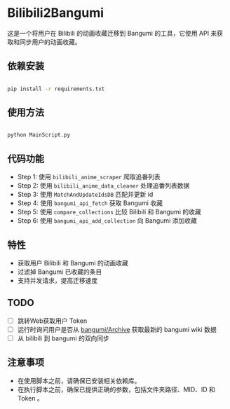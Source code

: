 # Bilibili2Bangumi

这是一个将用户在 Bilibili 的动画收藏迁移到 Bangumi 的工具，它使用 API 来获取和同步用户的动画收藏。

## 依赖安装

```bash

pip install -r requirements.txt

```

## 使用方法

```bash

python MainScript.py

```

## 代码功能

- Step 1: 使用 `bilibili_anime_scraper` 爬取追番列表
- Step 2: 使用 `bilibili_anime_data_cleaner` 处理追番列表数据
- Step 3: 使用 `MatchAndUpdateIdsDB` 匹配并更新 id
- Step 4: 使用 `bangumi_api_fetch` 获取 Bangumi 收藏
- Step 5: 使用 `compare_collections` 比较 Bilibili 和 Bangumi 的收藏
- Step 6: 使用 `bangumi_api_add_collection` 向 Bangumi 添加收藏

## 特性

- 获取用户 Bilibili 和 Bangumi 的动画收藏
- 过滤掉 Bangumi 已收藏的条目
- 支持并发请求，提高迁移速度

## TODO

- [ ] 跳转Web获取用户 Token
- [ ] 运行时询问用户是否从 [bangumi/Archive](https://github.com/bangumi/Archive) 获取最新的 bangumi wiki 数据
- [ ] 从 bilibili 到 bangumi 的双向同步

## 注意事项

- 在使用脚本之前，请确保已安装相关依赖库。
- 在执行脚本之前，确保已提供正确的参数，包括文件夹路径、MID、ID 和 Token 。
